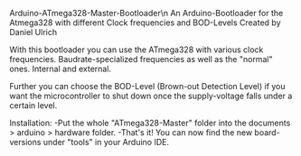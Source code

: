Arduino-ATmega328-Master-Bootloader\n
An Arduino-Bootloader for the Atmega328 with different Clock frequencies and BOD-Levels
Created by Daniel Ulrich

With this bootloader you can use the ATmega328 with various clock frequencies. Baudrate-specialized frequencies as well as the "normal" ones. Internal and external.

Further you can choose the BOD-Level (Brown-out Detection Level) if you want the microcontroller to shut down once the supply-voltage falls under a certain level.

Installation:
-Put the whole "ATmega328-Master" folder into the documents > arduino > hardware folder.
-That's it! You can now find the new board-versions under "tools" in your Arduino IDE.
